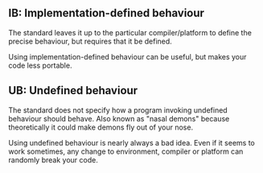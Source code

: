 ## **IB: Implementation-defined behaviour** 

The standard leaves it up to the particular compiler/platform to define the precise behaviour, but requires that it be defined.

Using implementation-defined behaviour can be useful, but makes your code less portable.

## **UB: Undefined behaviour**

The standard does not specify how a program invoking undefined behaviour should behave. Also known as "nasal demons" because theoretically it could make demons fly out of your nose.

Using undefined behaviour is nearly always a bad idea. Even if it seems to work sometimes, any change to environment, compiler or platform can randomly break your code.



